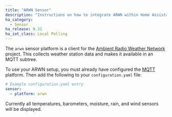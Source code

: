 ```yaml
---
title: "ARWN Sensor"
description: "Instructions on how to integrate ARWN within Home Assistant."
ha_category:
  - Sensor
ha_release: 0.31
ha_iot_class: Local Polling
---
```


The `arwn` sensor platform is a client for the [Ambient Radio Weather Network](http://github.com/sdague/arwn) project. This collects weather station data and makes it available in an MQTT subtree.

To use your ARWN setup, you must already have configured the [MQTT](/components/mqtt/) platform. Then add the following to your `configuration.yaml` file:

```yaml
# Example configuration.yaml entry
sensor:
  - platform: arwn
```

Currently all temperatures, barometers, moisture, rain, and wind sensors will be displayed.
